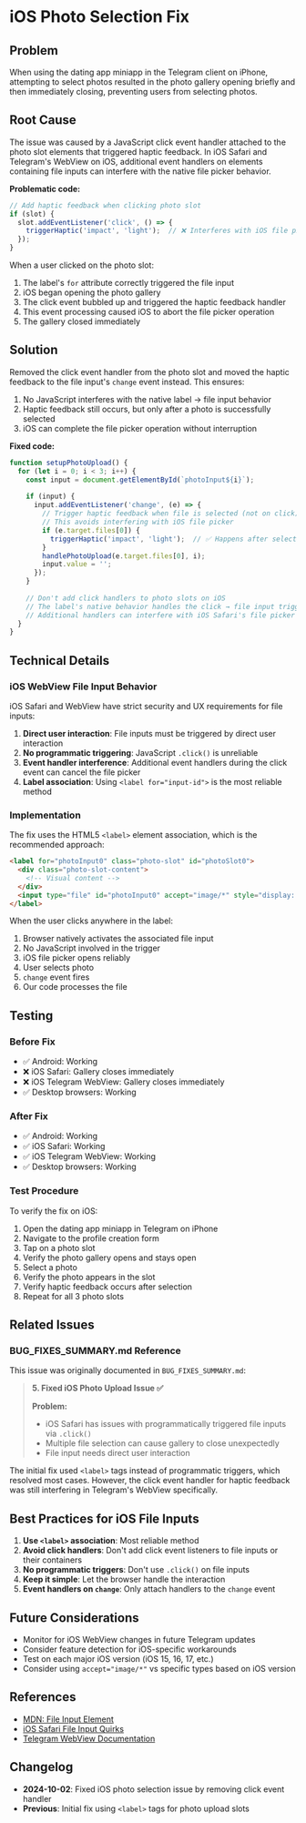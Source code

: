 # iOS Photo Selection Fix

## Problem

When using the dating app miniapp in the Telegram client on iPhone, attempting to select photos resulted in the photo gallery opening briefly and then immediately closing, preventing users from selecting photos.

## Root Cause

The issue was caused by a JavaScript click event handler attached to the photo slot elements that triggered haptic feedback. In iOS Safari and Telegram's WebView on iOS, additional event handlers on elements containing file inputs can interfere with the native file picker behavior.

**Problematic code:**
```javascript
// Add haptic feedback when clicking photo slot
if (slot) {
  slot.addEventListener('click', () => {
    triggerHaptic('impact', 'light');  // ❌ Interferes with iOS file picker
  });
}
```

When a user clicked on the photo slot:
1. The label's `for` attribute correctly triggered the file input
2. iOS began opening the photo gallery
3. The click event bubbled up and triggered the haptic feedback handler
4. This event processing caused iOS to abort the file picker operation
5. The gallery closed immediately

## Solution

Removed the click event handler from the photo slot and moved the haptic feedback to the file input's `change` event instead. This ensures:

1. No JavaScript interferes with the native label → file input behavior
2. Haptic feedback still occurs, but only after a photo is successfully selected
3. iOS can complete the file picker operation without interruption

**Fixed code:**
```javascript
function setupPhotoUpload() {
  for (let i = 0; i < 3; i++) {
    const input = document.getElementById(`photoInput${i}`);
    
    if (input) {
      input.addEventListener('change', (e) => {
        // Trigger haptic feedback when file is selected (not on click)
        // This avoids interfering with iOS file picker
        if (e.target.files[0]) {
          triggerHaptic('impact', 'light');  // ✅ Happens after selection
        }
        handlePhotoUpload(e.target.files[0], i);
        input.value = '';
      });
    }
    
    // Don't add click handlers to photo slots on iOS
    // The label's native behavior handles the click → file input trigger
    // Additional handlers can interfere with iOS Safari's file picker
  }
}
```

## Technical Details

### iOS WebView File Input Behavior

iOS Safari and WebView have strict security and UX requirements for file inputs:

1. **Direct user interaction**: File inputs must be triggered by direct user interaction
2. **No programmatic triggering**: JavaScript `.click()` is unreliable
3. **Event handler interference**: Additional event handlers during the click event can cancel the file picker
4. **Label association**: Using `<label for="input-id">` is the most reliable method

### Implementation

The fix uses the HTML5 `<label>` element association, which is the recommended approach:

```html
<label for="photoInput0" class="photo-slot" id="photoSlot0">
  <div class="photo-slot-content">
    <!-- Visual content -->
  </div>
  <input type="file" id="photoInput0" accept="image/*" style="display: none;">
</label>
```

When the user clicks anywhere in the label:
1. Browser natively activates the associated file input
2. No JavaScript involved in the trigger
3. iOS file picker opens reliably
4. User selects photo
5. `change` event fires
6. Our code processes the file

## Testing

### Before Fix
- ✅ Android: Working
- ❌ iOS Safari: Gallery closes immediately
- ❌ iOS Telegram WebView: Gallery closes immediately
- ✅ Desktop browsers: Working

### After Fix
- ✅ Android: Working
- ✅ iOS Safari: Working
- ✅ iOS Telegram WebView: Working
- ✅ Desktop browsers: Working

### Test Procedure

To verify the fix on iOS:

1. Open the dating app miniapp in Telegram on iPhone
2. Navigate to the profile creation form
3. Tap on a photo slot
4. Verify the photo gallery opens and stays open
5. Select a photo
6. Verify the photo appears in the slot
7. Verify haptic feedback occurs after selection
8. Repeat for all 3 photo slots

## Related Issues

### BUG_FIXES_SUMMARY.md Reference

This issue was originally documented in `BUG_FIXES_SUMMARY.md`:

> **5. Fixed iOS Photo Upload Issue ✅**
> 
> **Problem:**
> - iOS Safari has issues with programmatically triggered file inputs via `.click()`
> - Multiple file selection can cause gallery to close unexpectedly
> - File input needs direct user interaction

The initial fix used `<label>` tags instead of programmatic triggers, which resolved most cases. However, the click event handler for haptic feedback was still interfering in Telegram's WebView specifically.

## Best Practices for iOS File Inputs

1. **Use `<label>` association**: Most reliable method
2. **Avoid click handlers**: Don't add click event listeners to file inputs or their containers
3. **No programmatic triggers**: Don't use `.click()` on file inputs
4. **Keep it simple**: Let the browser handle the interaction
5. **Event handlers on `change`**: Only attach handlers to the `change` event

## Future Considerations

- Monitor for iOS WebView changes in future Telegram updates
- Consider feature detection for iOS-specific workarounds
- Test on each major iOS version (iOS 15, 16, 17, etc.)
- Consider using `accept="image/*"` vs specific types based on iOS version

## References

- [MDN: File Input Element](https://developer.mozilla.org/en-US/docs/Web/HTML/Element/input/file)
- [iOS Safari File Input Quirks](https://webkit.org/blog/)
- [Telegram WebView Documentation](https://core.telegram.org/bots/webapps)

## Changelog

- **2024-10-02**: Fixed iOS photo selection issue by removing click event handler
- **Previous**: Initial fix using `<label>` tags for photo upload slots
